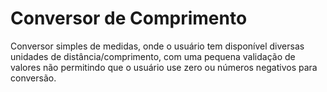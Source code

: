 # Conversor de Comprimento

Conversor simples de medidas, onde o usuário tem disponível diversas unidades de distância/comprimento, com uma pequena validação de valores não permitindo que o usuário use zero ou números negativos para conversão.
